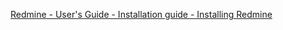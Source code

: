 
[Redmine - User's Guide - Installation guide - Installing Redmine](https://www.redmine.org/projects/redmine/wiki/RedmineInstall)  

